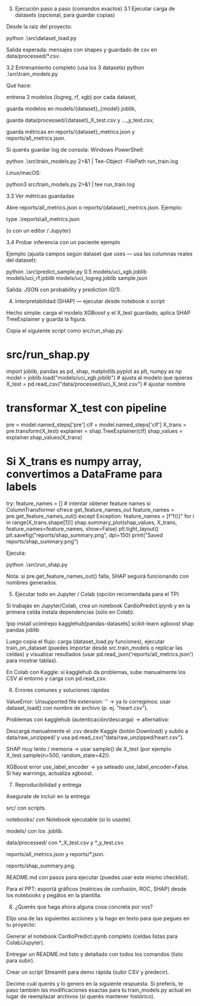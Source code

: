 3) Ejecución paso a paso (comandos exactos)
3.1 Ejecutar carga de datasets (opcional, para guardar copias)

Desde la raíz del proyecto:

python .\src\dataset_load.py


Salida esperada: mensajes con shapes y guardado de csv en data/processed/*.csv.

3.2 Entrenamiento completo (usa los 3 datasets)
python .\src\train_models.py


Qué hace:

entrena 3 modelos (logreg, rf, xgb) por cada dataset,

guarda modelos en models/{dataset}_{model}.joblib,

guarda data/processed/{dataset}_X_test.csv y ..._y_test.csv,

guarda métricas en reports/{dataset}_metrics.json y reports/all_metrics.json.

Si querés guardar log de consola:
Windows PowerShell:

python .\src\train_models.py 2>&1 | Tee-Object -FilePath run_train.log


Linux/macOS:

python3 src/train_models.py 2>&1 | tee run_train.log

3.3 Ver métricas guardadas

Abre reports/all_metrics.json o reports/{dataset}_metrics.json. Ejemplo:

type .\reports\all_metrics.json


(o con un editor / Jupyter)

3.4 Probar inferencia con un paciente ejemplo

Ejemplo (ajusta campos según dataset que uses — usa las columnas reales del dataset):

python .\src\predict_sample.py 0.5 models/uci_xgb.joblib models/uci_rf.joblib models/uci_logreg.joblib sample.json


Salida: JSON con probability y prediction (0/1).

4) Interpretabilidad (SHAP) — ejecutar desde notebook o script

Hecho simple: carga el modelo XGBoost y el X_test guardado, aplica SHAP TreeExplainer y guarda la figura.

Copia el siguiente script como src/run_shap.py:

# src/run_shap.py
import joblib, pandas as pd, shap, matplotlib.pyplot as plt, numpy as np
model = joblib.load("models/uci_xgb.joblib")   # ajusta al modelo que quieras
X_test = pd.read_csv("data/processed/uci_X_test.csv")  # ajustar nombre
# transformar X_test con pipeline
pre = model.named_steps['pre']
clf = model.named_steps['clf']
X_trans = pre.transform(X_test)
explainer = shap.TreeExplainer(clf)
shap_values = explainer.shap_values(X_trans)
# Si X_trans es numpy array, convertimos a DataFrame para labels
try:
    feature_names = []
    # intentar obtener feature names si ColumnTransformer ofrece get_feature_names_out
    feature_names = pre.get_feature_names_out()
except Exception:
    feature_names = [f"f{i}" for i in range(X_trans.shape[1])]
shap.summary_plot(shap_values, X_trans, feature_names=feature_names, show=False)
plt.tight_layout()
plt.savefig("reports/shap_summary.png", dpi=150)
print("Saved reports/shap_summary.png")


Ejecuta:

python .\src\run_shap.py


Nota: si pre.get_feature_names_out() falla, SHAP seguirá funcionando con nombres generados.

5) Ejecutar todo en Jupyter / Colab (opción recomendada para el TP)

Si trabajás en Jupyter/Colab, crea un notebook CardioPredict.ipynb y en la primera celda instala dependencias (sólo en Colab):

!pip install ucimlrepo kagglehub[pandas-datasets] scikit-learn xgboost shap pandas joblib


Luego copia el flujo: carga (dataset_load.py funciones), ejecutar train_on_dataset (puedes importar desde src.train_models o replicar las celdas) y visualizar resultados (usar pd.read_json('reports/all_metrics.json') para mostrar tablas).

En Colab con Kaggle: si kagglehub da problemas, sube manualmente los CSV al entorno y carga con pd.read_csv.

6) Errores comunes y soluciones rápidas

ValueError: Unsupported file extension: '' → ya lo corregimos: usar dataset_load() con nombre de archivo (p. ej. "heart.csv").

Problemas con kagglehub (autenticación/descarga) → alternativa:

Descargá manualmente el .csv desde Kaggle (botón Download) y subilo a data/raw_unzipped/ y usa pd.read_csv("data/raw_unzipped/heart.csv").

SHAP muy lento / memoria → usar sample() de X_test (por ejemplo X_test.sample(n=500, random_state=42)).

XGBoost error use_label_encoder → ya seteado use_label_encoder=False. Si hay warnings, actualiza xgboost.

7) Reproducibilidad y entrega

Asegurate de incluir en la entrega:

src/ con scripts.

notebooks/ con Notebook ejecutable (si lo usaste).

models/ con los .joblib.

data/processed/ con *_X_test.csv y *_y_test.csv.

reports/all_metrics.json y reports/*.json.

reports/shap_summary.png.

README.md con pasos para ejecutar (puedes usar este mismo checklist).

Para el PPT: exportá gráficos (matrices de confusión, ROC, SHAP) desde los notebooks y pegálos en la plantilla.

8) ¿Querés que haga ahora alguna cosa concreta por vos?

Elijo una de las siguientes acciones y la hago en texto para que pegues en tu proyecto:

Generar el notebook CardioPredict.ipynb completo (celdas listas para Colab/Jupyter).

Entregar un README.md listo y detallado con todos los comandos (listo para subir).

Crear un script Streamlit para demo rápida (subir CSV y predecir).

Decime cuál querés y lo genero en la siguiente respuesta. Si preferís, te paso también las modificaciones exactas para tu train_models.py actual en lugar de reemplazar archivos (si querés mantener histórico).

